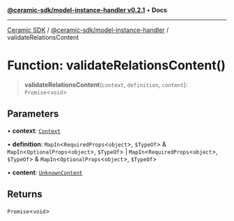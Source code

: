[**@ceramic-sdk/model-instance-handler v0.2.1**](../README.md) • **Docs**

***

[Ceramic SDK](../../../README.md) / [@ceramic-sdk/model-instance-handler](../README.md) / validateRelationsContent

# Function: validateRelationsContent()

> **validateRelationsContent**(`context`, `definition`, `content`): `Promise`\<`void`\>

## Parameters

• **context**: [`Context`](../type-aliases/Context.md)

• **definition**: `MapIn`\<`RequiredProps`\<`object`\>, `$TypeOf`\> & `MapIn`\<`OptionalProps`\<`object`\>, `$TypeOf`\> \| `MapIn`\<`RequiredProps`\<`object`\>, `$TypeOf`\> & `MapIn`\<`OptionalProps`\<`object`\>, `$TypeOf`\>

• **content**: [`UnknownContent`](../type-aliases/UnknownContent.md)

## Returns

`Promise`\<`void`\>
